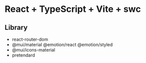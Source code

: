 # React + TypeScript + Vite + swc

## Library

- react-router-dom
- @mui/material @emotion/react @emotion/styled
- @mui/icons-material
- pretendard

